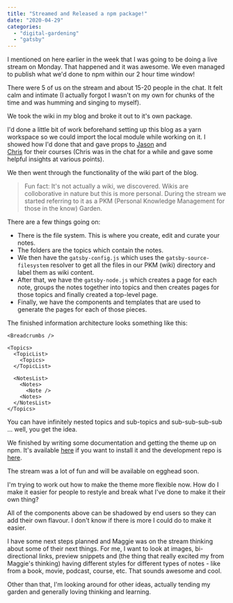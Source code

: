 ```yaml
---
title: "Streamed and Released a npm package!"
date: "2020-04-29"
categories: 
  - "digital-gardening"
  - "gatsby"
---
```


I mentioned on here earlier in the week that I was going to be doing a live stream on Monday. That happened and it was awesome. We even managed to publish what we'd done to npm within our 2 hour time window!

There were 5 of us on the stream and about 15-20 people in the chat. It felt calm and intimate (I actually forgot I wasn't on my own for chunks of the time and was humming and singing to myself).

We took the wiki in my blog and broke it out to it's own package.

I'd done a little bit of work beforehand setting up this blog as a yarn workspace so we could import the local module while working on it. I showed how I'd done that and gave props to [Jason](https://egghead.io/courses/gatsby-theme-authoring) and  
[Chris](https://egghead.io/courses/composable-gatsby-themes) for their courses (Chris was in the chat for a while and gave some helpful insights at various points).

We then went through the functionality of the wiki part of the blog.

> Fun fact: It's not actually a wiki, we discovered. Wikis are colloborative in nature but this is more personal. During the stream we started referring to it as a PKM (Personal Knowledge Management for those in the know) Garden.

There are a few things going on:

- There is the file system. This is where you create, edit and curate your notes.
- The folders are the topics which contain the notes.
- We then have the `gatsby-config.js` which uses the `gatsby-source-filesystem` resolver to get all the files in our PKM (wiki) directory and label them as wiki content.
- After that, we have the `gatsby-node.js` which creates a page for each note, groups the notes together into topics and then creates pages for those topics and finally created a top-level page.
- Finally, we have the components and templates that are used to generate the pages for each of those pieces.

The finished information architecture looks something like this:

```
<Breadcrumbs />

<Topics>
  <TopicList>
    <Topics>
  </TopicList>

  <NotesList>
    <Notes>
      <Note />
    <Notes>
  </NotesList>
</Topics>
```

You can have infinitely nested topics and sub-topics and sub-sub-sub-sub … well, you get the idea.

We finished by writing some documentation and getting the theme up on npm. It's available [here](https://www.npmjs.com/package/gatsby-theme-pkm-garden) if you want to install it and the development repo is [here](https://github.com/doingandlearning/gatsby-theme-pkm-garden).

The stream was a lot of fun and will be available on egghead soon.

I'm trying to work out how to make the theme more flexible now. How do I make it easier for people to restyle and break what I've done to make it their own thing?

All of the components above can be shadowed by end users so they can add their own flavour. I don't know if there is more I could do to make it easier.

I have some next steps planned and Maggie was on the stream thinking about some of their next things. For me, I want to look at images, bi-directional links, preview snippets and (the thing that really excited my from Maggie's thinking) having different styles for different types of notes - like from a book, movie, podcast, course, etc. That sounds awesome and cool.

Other than that, I'm looking around for other ideas, actually tending my garden and generally loving thinking and learning.
